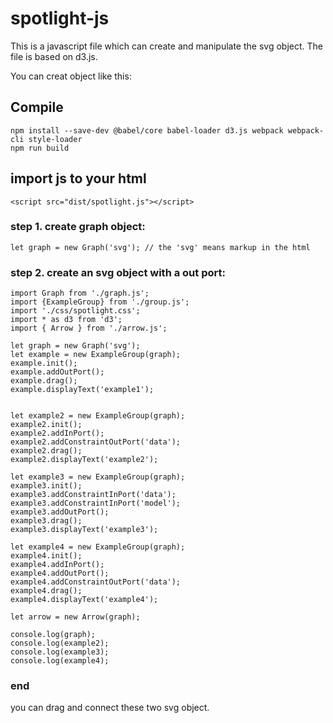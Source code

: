 # spotlight-js

This is a javascript file which can create and manipulate the svg object. The file is based on d3.js.

You can creat object like this:


## Compile

	npm install --save-dev @babel/core babel-loader d3.js webpack webpack-cli style-loader
	npm run build

## import js to your html

	<script src="dist/spotlight.js"></script>

### step 1. create graph object:

	let graph = new Graph('svg'); // the 'svg' means markup in the html

### step 2. create an svg object with a out port:

	import Graph from './graph.js';
	import {ExampleGroup} from './group.js';
	import './css/spotlight.css';
	import * as d3 from 'd3';
	import { Arrow } from './arrow.js';

	let graph = new Graph('svg');
	let example = new ExampleGroup(graph);
	example.init();
	example.addOutPort();
	example.drag();
	example.displayText('example1');


	let example2 = new ExampleGroup(graph);
	example2.init();
	example2.addInPort();
	example2.addConstraintOutPort('data');
	example2.drag();
	example2.displayText('example2');

	let example3 = new ExampleGroup(graph);
	example3.init();
	example3.addConstraintInPort('data');
	example3.addConstraintInPort('model');
	example3.addOutPort();
	example3.drag();
	example3.displayText('example3');

	let example4 = new ExampleGroup(graph);
	example4.init();
	example4.addInPort();
	example4.addOutPort();
	example4.addConstraintOutPort('data');
	example4.drag();
	example4.displayText('example4');

	let arrow = new Arrow(graph);

	console.log(graph);
	console.log(example2);
	console.log(example3);
	console.log(example4);

### end
you can drag and connect these two svg object.
